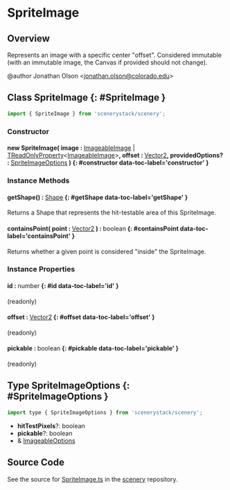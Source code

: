 # SpriteImage

## Overview

Represents an image with a specific center "offset". Considered immutable (with an immutable image, the Canvas if
provided should not change).

@author Jonathan Olson &lt;jonathan.olson@colorado.edu&gt;

## Class SpriteImage {: #SpriteImage }


```js
import { SpriteImage } from 'scenerystack/scenery';
```
### Constructor

#### new SpriteImage( image : <span style="font-weight: 400;">[ImageableImage](../scenery/Imageable.md#ImageableImage) | [TReadOnlyProperty](../axon/TReadOnlyProperty.md)&lt;[ImageableImage](../scenery/Imageable.md#ImageableImage)&gt;</span>, offset : <span style="font-weight: 400;">[Vector2](../dot/Vector2.md)</span>, providedOptions? : <span style="font-weight: 400;">[SpriteImageOptions](../scenery/SpriteImage.md#SpriteImageOptions)</span> ) {: #constructor data-toc-label='constructor' }

### Instance Methods

#### getShape() : <span style="font-weight: 400;">[Shape](../kite/Shape.md)</span> {: #getShape data-toc-label='getShape' }

Returns a Shape that represents the hit-testable area of this SpriteImage.

#### containsPoint( point : <span style="font-weight: 400;">[Vector2](../dot/Vector2.md)</span> ) : <span style="font-weight: 400;"><span style="color: hsla(calc(var(--md-hue) + 180deg),80%,40%,1);">boolean</span></span> {: #containsPoint data-toc-label='containsPoint' }

Returns whether a given point is considered "inside" the SpriteImage.

### Instance Properties

#### id : <span style="font-weight: 400;"><span style="color: hsla(calc(var(--md-hue) + 180deg),80%,40%,1);">number</span></span> {: #id data-toc-label='id' }

(readonly)

#### offset : <span style="font-weight: 400;">[Vector2](../dot/Vector2.md)</span> {: #offset data-toc-label='offset' }

(readonly)

#### pickable : <span style="font-weight: 400;"><span style="color: hsla(calc(var(--md-hue) + 180deg),80%,40%,1);">boolean</span></span> {: #pickable data-toc-label='pickable' }

(readonly)



## Type SpriteImageOptions {: #SpriteImageOptions }


```js
import type { SpriteImageOptions } from 'scenerystack/scenery';
```
- **hitTestPixels**?: <span style="color: hsla(calc(var(--md-hue) + 180deg),80%,40%,1);">boolean</span>
- **pickable**?: <span style="color: hsla(calc(var(--md-hue) + 180deg),80%,40%,1);">boolean</span>
- &amp; [ImageableOptions](../scenery/Imageable.md#ImageableOptions)




## Source Code

See the source for [SpriteImage.ts](https://github.com/phetsims/scenery/blob/main/js/util/SpriteImage.ts) in the [scenery](https://github.com/phetsims/scenery) repository.
